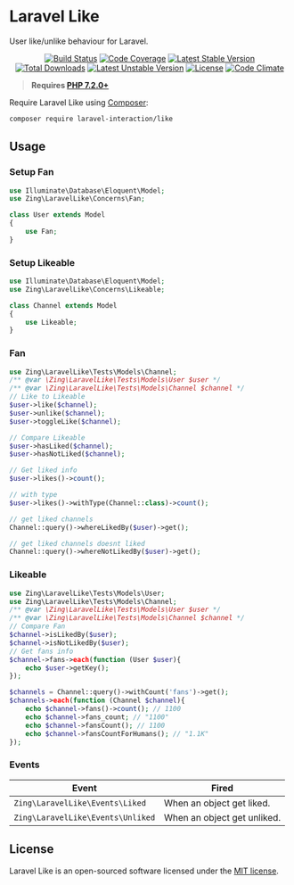# Laravel Like

User like/unlike behaviour for Laravel.

<p align="center">
<a href="https://github.com/laravel-interaction/like/actions"><img src="https://github.com/laravel-interaction/like/workflows/tests/badge.svg" alt="Build Status"></a>
<a href="https://codecov.io/gh/laravel-interaction/like"><img src="https://codecov.io/gh/laravel-interaction/like/branch/master/graph/badge.svg" alt="Code Coverage" /></a>
<a href="https://packagist.org/packages/laravel-interaction/like"><img src="https://poser.pugx.org/laravel-interaction/like/v/stable.svg" alt="Latest Stable Version"></a>
<a href="https://packagist.org/packages/laravel-interaction/like"><img src="https://poser.pugx.org/laravel-interaction/like/downloads" alt="Total Downloads"></a>
<a href="https://packagist.org/packages/laravel-interaction/like"><img src="https://poser.pugx.org/laravel-interaction/like/v/unstable.svg" alt="Latest Unstable Version"></a>
<a href="https://packagist.org/packages/laravel-interaction/like"><img src="https://poser.pugx.org/laravel-interaction/like/license" alt="License"></a>
<a href="https://codeclimate.com/github/laravel-interaction/like/maintainability"><img src="https://api.codeclimate.com/v1/badges/82036f5ecf894e9c395d/maintainability" alt="Code Climate" /></a>
</p>

> **Requires [PHP 7.2.0+](https://php.net/releases/)**

Require Laravel Like using [Composer](https://getcomposer.org):

```bash
composer require laravel-interaction/like
```

## Usage

### Setup Fan

```php
use Illuminate\Database\Eloquent\Model;
use Zing\LaravelLike\Concerns\Fan;

class User extends Model
{
    use Fan;
}
```

### Setup Likeable

```php
use Illuminate\Database\Eloquent\Model;
use Zing\LaravelLike\Concerns\Likeable;

class Channel extends Model
{
    use Likeable;
}
```

### Fan

```php
use Zing\LaravelLike\Tests\Models\Channel;
/** @var \Zing\LaravelLike\Tests\Models\User $user */
/** @var \Zing\LaravelLike\Tests\Models\Channel $channel */
// Like to Likeable
$user->like($channel);
$user->unlike($channel);
$user->toggleLike($channel);

// Compare Likeable
$user->hasLiked($channel);
$user->hasNotLiked($channel);

// Get liked info
$user->likes()->count(); 

// with type
$user->likes()->withType(Channel::class)->count(); 

// get liked channels
Channel::query()->whereLikedBy($user)->get();

// get liked channels doesnt liked
Channel::query()->whereNotLikedBy($user)->get();
```

### Likeable

```php
use Zing\LaravelLike\Tests\Models\User;
use Zing\LaravelLike\Tests\Models\Channel;
/** @var \Zing\LaravelLike\Tests\Models\User $user */
/** @var \Zing\LaravelLike\Tests\Models\Channel $channel */
// Compare Fan
$channel->isLikedBy($user); 
$channel->isNotLikedBy($user);
// Get fans info
$channel->fans->each(function (User $user){
    echo $user->getKey();
});

$channels = Channel::query()->withCount('fans')->get();
$channels->each(function (Channel $channel){
    echo $channel->fans()->count(); // 1100
    echo $channel->fans_count; // "1100"
    echo $channel->fansCount(); // 1100
    echo $channel->fansCountForHumans(); // "1.1K"
});
```

### Events

| Event | Fired |
| --- | --- |
| `Zing\LaravelLike\Events\Liked` | When an object get liked. |
| `Zing\LaravelLike\Events\Unliked` | When an object get unliked. |

## License

Laravel Like is an open-sourced software licensed under the [MIT license](LICENSE).
